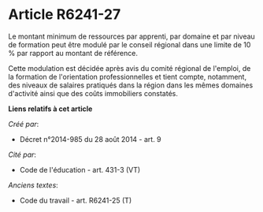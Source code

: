 # Article R6241-27

Le montant minimum de ressources par apprenti, par domaine et par niveau de formation peut être modulé par le conseil
régional dans une limite de 10 % par rapport au montant de référence.

Cette modulation est décidée après avis du comité régional de l'emploi, de la formation de l'orientation professionnelles  et
tient compte, notamment, des niveaux de salaires pratiqués dans la région dans les mêmes domaines d'activité ainsi que des
coûts immobiliers constatés.

**Liens relatifs à cet article**

_Créé par_:

  - Décret n°2014-985 du 28 août 2014 - art. 9

_Cité par_:

  - Code de l'éducation - art. 431-3 (VT)

_Anciens textes_:

  - Code du travail - art. R6241-25 (T)
